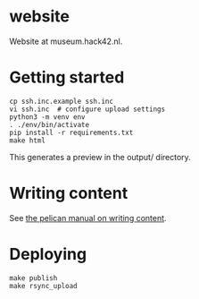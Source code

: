 # website

Website at museum.hack42.nl.

# Getting started

```
cp ssh.inc.example ssh.inc
vi ssh.inc  # configure upload settings
python3 -m venv env
. ./env/bin/activate
pip install -r requirements.txt
make html
```

This generates a preview in the output/ directory.

# Writing content

See [the pelican manual on writing content](https://docs.getpelican.com/en/stable/content.html).

# Deploying

```
make publish
make rsync_upload
```

